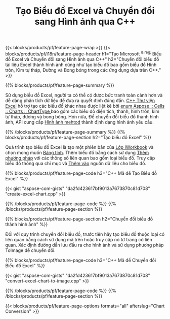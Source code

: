 ﻿---
title: Tạo Biểu đồ Excel và Chuyển đổi sang Hình ảnh qua C++
url: /vi/cpp/chart/
description: C++ mã nguồn để vẽ và chuyển đổi biểu đồ hoặc sơ đồ trong Microsoft Excel bằng cách sử dụng C++ Thư viện
---
{{< blocks/products/pf/feature-page-wrap >}}
{{< blocks/products/pf/i18n/feature-page-header h1="Tạo Microsoft <sup> & reg; </sup> Biểu đồ Excel và Chuyển đổi sang Hình ảnh qua C++" h2="Chuyển đổi biểu đồ tài liệu Excel thành hình ảnh cũng như tạo biểu đồ bao gồm biểu đồ Hình tròn, Kim tự tháp, Đường và Bong bóng trong các ứng dụng dựa trên C++." >}}

{{% blocks/products/pf/feature-page-summary %}}

Sử dụng biểu đồ Excel, người ta có thể có được bức tranh toàn cảnh hơn và dễ dàng phân tích dữ liệu để đưa ra quyết định đúng đắn. [C++ Thư viện Excel](/cells/cpp/) hỗ trợ tạo các biểu đồ khác nhau được liệt kê bởi [enum Aspose :: Cells :: Charts :: ChartType
](https://reference.aspose.com/cells/cpp/namespace/aspose.cells.charts#a2f17e69bcefc754569019185d0621b70) bao gồm các biểu đồ diện tích, thanh, hình tròn, kim tự tháp, đường và bong bóng. Hơn nữa, Để chuyển đổi biểu đồ thành hình ảnh, API cung cấp [Hình ảnh mehtod](https://reference.aspose.com/cells/cpp/class/aspose.cells.charts.i_sparkline#a28d76dd585c48366e1657f2982722ddb) thành định dạng hình ảnh yêu cầu.

{{% /blocks/products/pf/feature-page-summary %}}
{{% blocks/products/pf/feature-page-section h2="Tạo biểu đồ Excel" %}}

Quá trình tạo biểu đồ Excel là tạo một phiên bản của [Lớp IWorkbook](https://reference.aspose.com/cells/cpp/class/aspose.cells.i_workbook) và chọn mong muốn [Bảng tính](https://reference.aspose.com/cells/cpp/class/aspose.cells.i_worksheet_collection#a5574d624796043233420d0e0459ccc43). Thêm biểu đồ bằng cách sử dụng [Thêm phương pháp](https://reference.aspose.com/cells/cpp/class/aspose.cells.charts.i_chart_collection#ab7e8cce835c251a4682605299a6aa068) với các thông số liên quan bao gồm loại biểu đồ. Truy cập biểu đồ thông qua chỉ mục và [Thêm vào](https://reference.aspose.com/cells/cpp/class/aspose.cells.charts.i_series_collection#a8f4dc4d883f32f65b1fb673e2aa7862f) nguồn dữ liệu cho biểu đồ.

{{% blocks/products/pf/feature-page-code h3="C++ Mã để Tạo Biểu đồ Excel" %}}

{{< gist "aspose-com-gists" "da2fd423617bf9013a7673870c81d708" "create-excel-chart.cpp" >}}

{{% /blocks/products/pf/feature-page-code %}}
{{% /blocks/products/pf/feature-page-section %}}

{{% blocks/products/pf/feature-page-section h2="Chuyển đổi biểu đồ thành hình ảnh" %}}


Đối với quy trình chuyển đổi biểu đồ, trước tiên hãy tạo biểu đồ thuộc loại có liên quan bằng cách sử dụng mã trên hoặc truy cập nó từ trang có liên quan. Xác định đường dẫn lưu đầu ra cho hình ảnh và sử dụng phương pháp ToImage để chuyển đổi.

 
{{% blocks/products/pf/feature-page-code h3="C++ Mã để Chuyển đổi Biểu đồ Excel" %}}

{{< gist "aspose-com-gists" "da2fd423617bf9013a7673870c81d708" "convert-excel-chart-to-image.cpp" >}}

{{% /blocks/products/pf/feature-page-code %}}
{{% /blocks/products/pf/feature-page-section %}}

{{< blocks/products/pf/feature-page-options formats="all" afterslug="Chart Conversion" >}}